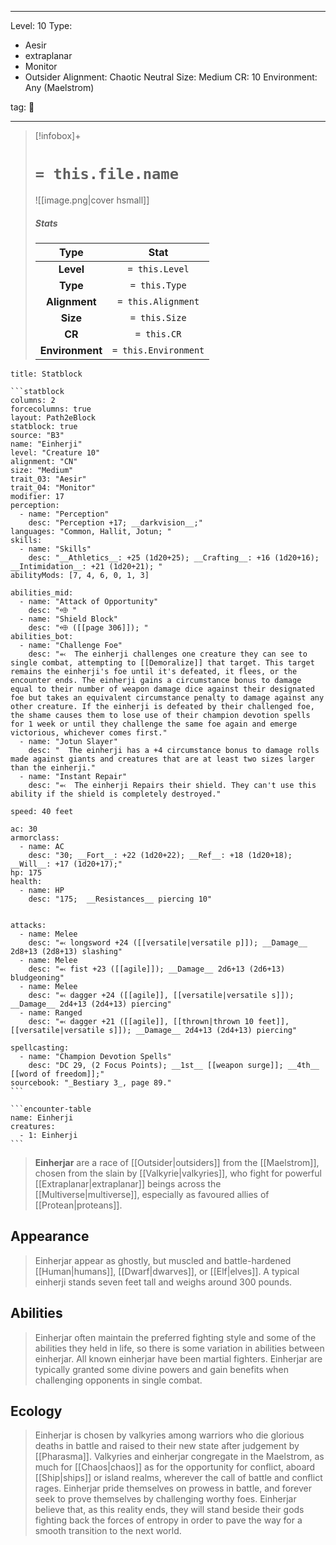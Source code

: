 
---


Level: 10
Type:
- Aesir
- extraplanar
- Monitor
- Outsider
Alignment: Chaotic Neutral
Size: Medium
CR: 10
Environment: Any (Maelstrom)


tag: 👹

---

> [!infobox]+
> #  `= this.file.name`
> ![[image.png|cover hsmall]]
> ##### Stats
> Type | Stat |
> :---:|:---:|
> **Level** | `= this.Level` |
> **Type** | `= this.Type` |
> **Alignment** | `= this.Alignment` |
> **Size** | `= this.Size` |
> **CR** | `= this.CR` |
> **Environment** | `= this.Environment` |




````ad-info
title: Statblock

```statblock
columns: 2
forcecolumns: true
layout: Path2eBlock
statblock: true
source: "B3"
name: "Einherji"
level: "Creature 10"
alignment: "CN"
size: "Medium"
trait_03: "Aesir"
trait_04: "Monitor"
modifier: 17
perception:
  - name: "Perception"
    desc: "Perception +17; __darkvision__;"
languages: "Common, Hallit, Jotun; "
skills:
  - name: "Skills"
    desc: "__Athletics__: +25 (1d20+25); __Crafting__: +16 (1d20+16); __Intimidation__: +21 (1d20+21); "
abilityMods: [7, 4, 6, 0, 1, 3]

abilities_mid:
  - name: "Attack of Opportunity"
    desc: "⬲ "
  - name: "Shield Block"
    desc: "⬲ ([[page 306]]); "
abilities_bot:
  - name: "Challenge Foe"
    desc: "⬻  The einherji challenges one creature they can see to single combat, attempting to [[Demoralize]] that target. This target remains the einherji's foe until it's defeated, it flees, or the encounter ends. The einherji gains a circumstance bonus to damage equal to their number of weapon damage dice against their designated foe but takes an equivalent circumstance penalty to damage against any other creature. If the einherji is defeated by their challenged foe, the shame causes them to lose use of their champion devotion spells for 1 week or until they challenge the same foe again and emerge victorious, whichever comes first."
  - name: "Jotun Slayer"
    desc: "  The einherji has a +4 circumstance bonus to damage rolls made against giants and creatures that are at least two sizes larger than the einherji."
  - name: "Instant Repair"
    desc: "⬻  The einherji Repairs their shield. They can't use this ability if the shield is completely destroyed."

speed: 40 feet

ac: 30
armorclass:
  - name: AC
    desc: "30; __Fort__: +22 (1d20+22); __Ref__: +18 (1d20+18); __Will__: +17 (1d20+17);"
hp: 175
health:
  - name: HP
    desc: "175;  __Resistances__ piercing 10"


attacks:
  - name: Melee
    desc: "⬻ longsword +24 ([[versatile|versatile p]]); __Damage__ 2d8+13 (2d8+13) slashing"
  - name: Melee
    desc: "⬻ fist +23 ([[agile]]); __Damage__ 2d6+13 (2d6+13) bludgeoning"
  - name: Melee
    desc: "⬻ dagger +24 ([[agile]], [[versatile|versatile s]]); __Damage__ 2d4+13 (2d4+13) piercing"
  - name: Ranged
    desc: "⬻ dagger +21 ([[agile]], [[thrown|thrown 10 feet]], [[versatile|versatile s]]); __Damage__ 2d4+13 (2d4+13) piercing"

spellcasting:
  - name: "Champion Devotion Spells"
    desc: "DC 29, (2 Focus Points); __1st__ [[weapon surge]]; __4th__ [[word of freedom]];"
sourcebook: "_Bestiary 3_, page 89."
```

```encounter-table
name: Einherji
creatures:
  - 1: Einherji
```

````



> **Einherjar** are a race of [[Outsider|outsiders]] from the [[Maelstrom]], chosen from the slain by [[Valkyrie|valkyries]], who fight for powerful [[Extraplanar|extraplanar]] beings across the [[Multiverse|multiverse]], especially as favoured allies of [[Protean|proteans]].



## Appearance

> Einherjar appear as ghostly, but muscled and battle-hardened [[Human|humans]], [[Dwarf|dwarves]], or [[Elf|elves]]. A typical einherji stands seven feet tall and weighs around 300 pounds.


## Abilities

> Einherjar often maintain the preferred fighting style and some of the abilities they held in life, so there is some variation in abilities between einherjar. All known einherjar have been martial fighters. Einherjar are typically granted some divine powers and gain benefits when challenging opponents in single combat.


## Ecology

> Einherjar is chosen by valkyries among warriors who die glorious deaths in battle and raised to their new state after judgement by [[Pharasma]]. Valkyries and einherjar congregate in the Maelstrom, as much for [[Chaos|chaos]] as for the opportunity for conflict, aboard [[Ship|ships]] or island realms, wherever the call of battle and conflict rages. Einherjar pride themselves on prowess in battle, and forever seek to prove themselves by challenging worthy foes. Einherjar believe that, as this reality ends, they will stand beside their gods fighting back the forces of entropy in order to pave the way for a smooth transition to the next world.









